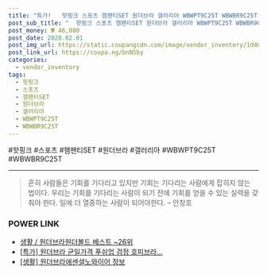 ```yaml
--- 
title: "특가!   핫핑크 스포츠 햄팬티SET 원더브라 갤러리아 WBWPT9C25T WBWBR9C25T 브라탑..." 
post_sub_title: "  핫핑크 스포츠 햄팬티SET 원더브라 갤러리아 WBWPT9C25T WBWBR9C25T 브라탑 WBX" 
post_money: ₩ 46,080 
post_date: 2020.02.01 
post_img_url: https://static.coupangcdn.com/image/vendor_inventory/1d40/70b2a734e7b2e0cf1ce1846364c969730ee48e73d2a1cb349ba8cd0bbc74.JPG 
post_link_url: https://coupa.ng/bnN5by 
categories: 
  - vendor_inventory 
tags: 
  - 핫핑크 
  - 스포츠 
  - 햄팬티SET 
  - 원더브라 
  - 갤러리아 
  - WBWPT9C25T 
  - WBWBR9C25T 
--- 
```

  #핫핑크 #스포츠 #햄팬티SET #원더브라 #갤러리아 #WBWPT9C25T #WBWBR9C25T 
<hr> 

> 흔히 사람들은 기회를 기다리고 있지만 기회는 기다리는 사람에게 잡히지 않는 법이다. 우리는 기회를 기다리는 사람이 되기 전에 기회를 얻을 수 있는 실력을 갖춰야 한다. 일에 더 열중하는 사람이 되어야한다. – 안창호 


### POWER LINK

* <a href="https://blog.naver.com/santokki14/221784057171" target="_blank">생활 / 원더브라원더볼드 베스트 ~26위</a>
* <a href="https://blog.naver.com/an0733/221786325564" target="_blank">[특가] 원더브라 균일가격 푸쉬업 검정 호피브라...</a>
* <a href="https://blog.naver.com/santokki14/221766005797" target="_blank"> [생활] 원더브라에센셜노와이어 정보 </a>
